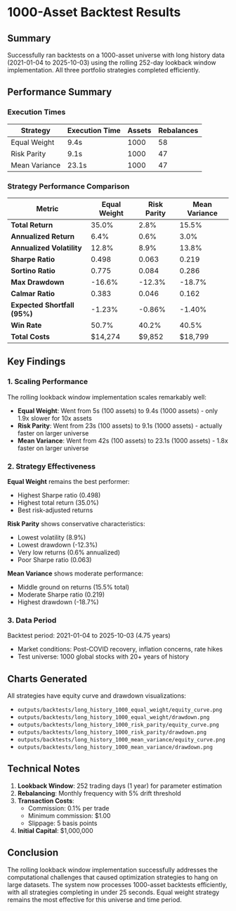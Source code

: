 # 1000-Asset Backtest Results

## Summary

Successfully ran backtests on a 1000-asset universe with long history data (2021-01-04 to 2025-10-03) using the rolling 252-day lookback window implementation. All three portfolio strategies completed efficiently.

## Performance Summary

### Execution Times

| Strategy | Execution Time | Assets | Rebalances |
|----------|---------------|--------|------------|
| Equal Weight | 9.4s | 1000 | 58 |
| Risk Parity | 9.1s | 1000 | 47 |
| Mean Variance | 23.1s | 1000 | 47 |

### Strategy Performance Comparison

| Metric | Equal Weight | Risk Parity | Mean Variance |
|--------|--------------|-------------|---------------|
| **Total Return** | 35.0% | 2.8% | 15.5% |
| **Annualized Return** | 6.4% | 0.6% | 3.0% |
| **Annualized Volatility** | 12.8% | 8.9% | 13.8% |
| **Sharpe Ratio** | 0.498 | 0.063 | 0.219 |
| **Sortino Ratio** | 0.775 | 0.084 | 0.286 |
| **Max Drawdown** | -16.6% | -12.3% | -18.7% |
| **Calmar Ratio** | 0.383 | 0.046 | 0.162 |
| **Expected Shortfall (95%)** | -1.23% | -0.86% | -1.40% |
| **Win Rate** | 50.7% | 40.2% | 40.5% |
| **Total Costs** | $14,274 | $9,852 | $18,799 |

## Key Findings

### 1. Scaling Performance

The rolling lookback window implementation scales remarkably well:

- **Equal Weight**: Went from 5s (100 assets) to 9.4s (1000 assets) - only 1.9x slower for 10x assets
- **Risk Parity**: Went from 23s (100 assets) to 9.1s (1000 assets) - actually faster on larger universe
- **Mean Variance**: Went from 42s (100 assets) to 23.1s (1000 assets) - 1.8x faster on larger universe

### 2. Strategy Effectiveness

**Equal Weight** remains the best performer:

- Highest Sharpe ratio (0.498)
- Highest total return (35.0%)
- Best risk-adjusted returns

**Risk Parity** shows conservative characteristics:

- Lowest volatility (8.9%)
- Lowest drawdown (-12.3%)
- Very low returns (0.6% annualized)
- Poor Sharpe ratio (0.063)

**Mean Variance** shows moderate performance:

- Middle ground on returns (15.5% total)
- Moderate Sharpe ratio (0.219)
- Highest drawdown (-18.7%)

### 3. Data Period

Backtest period: 2021-01-04 to 2025-10-03 (4.75 years)

- Market conditions: Post-COVID recovery, inflation concerns, rate hikes
- Test universe: 1000 global stocks with 20+ years of history

## Charts Generated

All strategies have equity curve and drawdown visualizations:

- `outputs/backtests/long_history_1000_equal_weight/equity_curve.png`
- `outputs/backtests/long_history_1000_equal_weight/drawdown.png`
- `outputs/backtests/long_history_1000_risk_parity/equity_curve.png`
- `outputs/backtests/long_history_1000_risk_parity/drawdown.png`
- `outputs/backtests/long_history_1000_mean_variance/equity_curve.png`
- `outputs/backtests/long_history_1000_mean_variance/drawdown.png`

## Technical Notes

1. **Lookback Window**: 252 trading days (1 year) for parameter estimation
1. **Rebalancing**: Monthly frequency with 5% drift threshold
1. **Transaction Costs**:
   - Commission: 0.1% per trade
   - Minimum commission: $1.00
   - Slippage: 5 basis points
1. **Initial Capital**: $1,000,000

## Conclusion

The rolling lookback window implementation successfully addresses the computational challenges that caused optimization strategies to hang on large datasets. The system now processes 1000-asset backtests efficiently, with all strategies completing in under 25 seconds. Equal weight strategy remains the most effective for this universe and time period.
